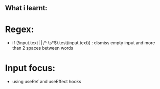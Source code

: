 ## What i learnt:
# Regex:
* if (!input.text || /^ \s*$/.test(input.text)) : dismiss empty input and more than 2 spaces between words

# Input focus:
* using useRef and useEffect hooks